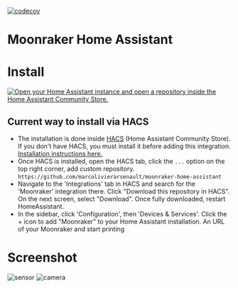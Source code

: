 [![codecov](https://codecov.io/github/marcolivierarsenault/moonraker-home-assistant/branch/main/graph/badge.svg?token=OT5PZG1QZE)](https://codecov.io/github/marcolivierarsenault/moonraker-home-assistant) 


# Moonraker Home Assistant

# Install

[![Open your Home Assistant instance and open a repository inside the Home Assistant Community Store.](https://my.home-assistant.io/badges/hacs_repository.svg)](https://my.home-assistant.io/redirect/hacs_repository/?owner=marcolivierarsenault&repository=moonraker-home-assistant&category=integration)

## Current way to install via HACS

* The installation is done inside [HACS](https://hacs.xyz/) (Home Assistant Community Store). If you don't have HACS, you must install it before adding this integration. [Installation instructions here.](https://hacs.xyz/docs/setup/download)
* Once HACS is installed, open the HACS tab, click the `...` option on the top right corner, add custom repository. `https://github.com/marcolivierarsenault/moonraker-home-assistant`
* Navigate to the 'Integrations' tab in HACS and search for the 'Moonraker' integration there. Click "Download this repository in HACS". On the next screen, select "Download". Once fully downloaded, restart HomeAssistant.
* In the sidebar, click 'Configuration', then 'Devices & Services'. Click the + icon to add "Moonraker" to your Home Assistant installation. An URL of your Moonraker and start printing


# Screenshot
![sensor](https://github.com/marcolivierarsenault/moonraker-home-assistant/blob/main/assets/sensors.png)
![camera](https://github.com/marcolivierarsenault/moonraker-home-assistant/blob/main/assets/camera.png)
